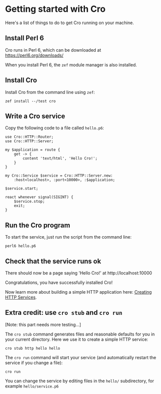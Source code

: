 # Getting started with Cro

Here's a list of things to do to get Cro running on your machine.

## Install Perl 6

Cro runs in Perl 6, which can be downloaded at https://perl6.org/downloads/

When you install Perl 6, the `zef` module manager is also installed.

## Install Cro

Install Cro from the command line using `zef`:

```
zef install --/test cro
```

## Write a Cro service

Copy the following code to a file called `hello.p6`:

```
use Cro::HTTP::Router;
use Cro::HTTP::Server;

my $application = route {
    get -> {
        content 'text/html', 'Hello Cro!';
    }
}

my Cro::Service $service = Cro::HTTP::Server.new:
    :host<localhost>, :port<10000>, :$application;

$service.start;

react whenever signal(SIGINT) {
    $service.stop;
    exit;
}

```

## Run the Cro program

To start the service, just run the script from the command line:

```
perl6 hello.p6
```

## Check that the service runs ok

There should now be a page saying 'Hello Cro!' at http://localhost:10000

Congratulations, you have successfully installed Cro!

Now learn more about building a simple HTTP application here: 
[Creating HTTP Services](intro/http-server).


## Extra credit: use `cro stub` and `cro run`

[Note: this part needs more testing...]

The `cro stub` command generates files and reasonable defaults for you in your current directory.
Here we use it to create a simple HTTP service:

```
cro stub http hello hello
```

The `cro run` command will start your service (and automatically restart the service if you change a file):

```
cro run
```
You can change the service by editing files in the `hello/` subdirectory, for example `hello/service.p6`
